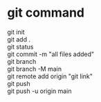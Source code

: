 # git command


git init <br/>
git add .<br/>
git status<br/>
git commit -m "all files added"<br/>
git branch<br/>
git branch -M main<br/>
git remote add origin "git link"<br/>
git push<br/>
git push -u origin main
